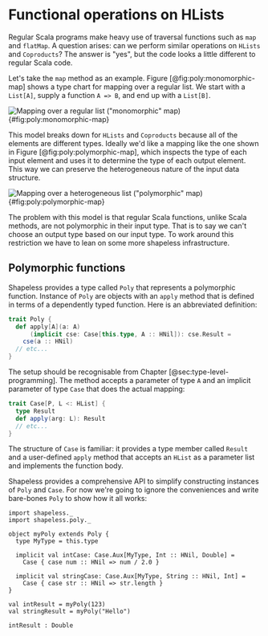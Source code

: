 # Functional operations on HLists

Regular Scala programs make heavy use
of traversal functions such as `map` and `flatMap`.
A question arises: can we perform similar operations
on `HLists` and `Coproducts`?
The answer is "yes", but the code looks
a little different to regular Scala code.

Let's take the `map` method as an example.
Figure [@fig:poly:monomorphic-map] shows
a type chart for mapping over a regular list.
We start with a `List[A]`, supply a function `A => B`,
and end up with a `List[B]`.

![Mapping over a regular list ("monomorphic" map)](src/pages/poly/monomorphic-map.pdf+svg){#fig:poly:monomorphic-map}

This model breaks down for `HLists` and `Coproducts`
because all of the elements are different types.
Ideally we'd like a mapping
like the one shown in Figure [@fig:poly:polymorphic-map],
which inspects the type of each input element
and uses it to determine the type of each output element.
This way we can preserve the heterogeneous nature
of the input data structure.

![Mapping over a heterogeneous list ("polymorphic" map)](src/pages/poly/polymorphic-map.pdf+svg){#fig:poly:polymorphic-map}

The problem with this model is that regular Scala functions,
unlike Scala methods, are not polymorphic in their input type.
That is to say we can't choose an output type based on our input type.
To work around this restriction
we have to lean on some more shapeless infrastructure.

## Polymorphic functions

Shapeless provides a type called `Poly`
that represents a polymorphic function.
Instance of `Poly` are objects with an `apply` method
that is defined in terms of a dependently typed function.
Here is an abbreviated definition:

```scala
trait Poly {
  def apply[A](a: A)
      (implicit cse: Case[this.type, A :: HNil]): cse.Result =
    cse(a :: HNil)
  // etc...
}
```

The setup should be recognisable from Chapter [@sec:type-level-programming].
The method accepts a parameter of type `A` and an implicit parameter
of type `Case` that does the actual mapping:

```scala
trait Case[P, L <: HList] {
  type Result
  def apply(arg: L): Result
  // etc...
}
```

The structure of `Case` is familiar:
it provides a type member called `Result`
and a user-defined `apply` method that accepts an `HList` as a parameter list
and implements the function body.

Shapeless provides a comprehensive API to simplify
constructing instances of `Poly` and `Case`.
For now we're going to ignore the conveniences
and write bare-bones `Poly` to show how it all works:

```tut:book:silent
import shapeless._
import shapeless.poly._

object myPoly extends Poly {
  type MyType = this.type

  implicit val intCase: Case.Aux[MyType, Int :: HNil, Double] =
    Case { case num :: HNil => num / 2.0 }

  implicit val stringCase: Case.Aux[MyType, String :: HNil, Int] =
    Case { case str :: HNil => str.length }
}
```

```tut:book
val intResult = myPoly(123)
val stringResult = myPoly("Hello")

intResult : Double
```
